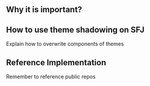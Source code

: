 ## Why it is important?

## How to use theme shadowing on SFJ
Explain how to overwrite components of themes

## Reference Implementation
Remember to reference public repos
